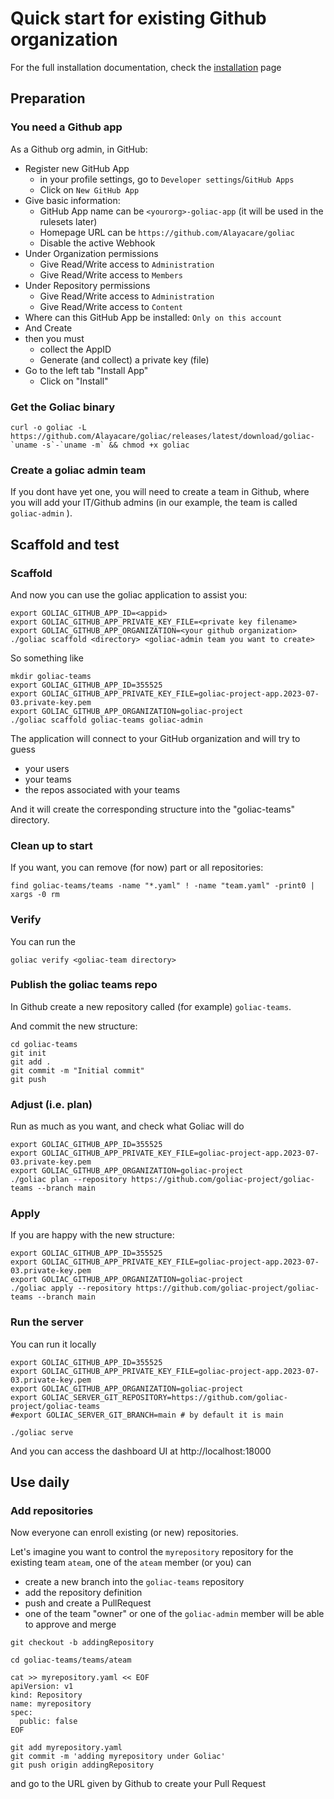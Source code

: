# Quick start for existing Github organization

For the full installation documentation, check the [installation](installation.md) page

## Preparation

### You need a Github app

As a Github org admin, in GitHub:
- Register new GitHub App
  - in your profile settings, go to `Developer settings`/`GitHub Apps`
  - Click on `New GitHub App`
- Give basic information:
  - GitHub App  name can be `<yourorg>-goliac-app` (it will be used in the rulesets later)
  - Homepage URL can be `https://github.com/Alayacare/goliac`
  - Disable the active Webhook
- Under Organization permissions
  - Give Read/Write access to `Administration`
  - Give Read/Write access to `Members`
- Under Repository permissions
  - Give Read/Write access to `Administration`
  - Give Read/Write access to `Content`
- Where can this GitHub App be installed: `Only on this account`
- And Create
- then you must
  - collect the AppID
  - Generate (and collect) a private key (file)
- Go to the left tab "Install App"
  - Click on "Install"

### Get the Goliac binary

```shell
curl -o goliac -L https://github.com/Alayacare/goliac/releases/latest/download/goliac-`uname -s`-`uname -m` && chmod +x goliac
```

### Create a goliac admin team

If you dont have yet one, you will need to create a team in Github, where you will add your IT/Github admins (in our example, the team is called `goliac-admin` ).

## Scaffold and test

### Scaffold

And now you can use the goliac application to assist you:

```shell
export GOLIAC_GITHUB_APP_ID=<appid>
export GOLIAC_GITHUB_APP_PRIVATE_KEY_FILE=<private key filename>
export GOLIAC_GITHUB_APP_ORGANIZATION=<your github organization>
./goliac scaffold <directory> <goliac-admin team you want to create>
```

So something like

```shell
mkdir goliac-teams
export GOLIAC_GITHUB_APP_ID=355525
export GOLIAC_GITHUB_APP_PRIVATE_KEY_FILE=goliac-project-app.2023-07-03.private-key.pem
export GOLIAC_GITHUB_APP_ORGANIZATION=goliac-project
./goliac scaffold goliac-teams goliac-admin
```

The application will connect to your GitHub organization and will try to guess
- your users
- your teams
- the repos associated with your teams

And it will create the corresponding structure into the "goliac-teams" directory.

### Clean up to start

If you want, you can remove (for now) part or all repositories:

```shell
find goliac-teams/teams -name "*.yaml" ! -name "team.yaml" -print0 | xargs -0 rm
```

### Verify

You can run the 

```shell
goliac verify <goliac-team directory>
```

### Publish the goliac teams repo

In Github create a new repository called (for example) `goliac-teams`.

And commit the new structure:

```
cd goliac-teams
git init
git add .
git commit -m "Initial commit"
git push
```

### Adjust (i.e. plan)

Run as much as you want, and check what Goliac will do

```shell
export GOLIAC_GITHUB_APP_ID=355525
export GOLIAC_GITHUB_APP_PRIVATE_KEY_FILE=goliac-project-app.2023-07-03.private-key.pem
export GOLIAC_GITHUB_APP_ORGANIZATION=goliac-project
./goliac plan --repository https://github.com/goliac-project/goliac-teams --branch main
```

### Apply

If you are happy with the new structure:

```shell
export GOLIAC_GITHUB_APP_ID=355525
export GOLIAC_GITHUB_APP_PRIVATE_KEY_FILE=goliac-project-app.2023-07-03.private-key.pem
export GOLIAC_GITHUB_APP_ORGANIZATION=goliac-project
./goliac apply --repository https://github.com/goliac-project/goliac-teams --branch main
```

### Run the server

You can run it locally

```shell
export GOLIAC_GITHUB_APP_ID=355525
export GOLIAC_GITHUB_APP_PRIVATE_KEY_FILE=goliac-project-app.2023-07-03.private-key.pem
export GOLIAC_GITHUB_APP_ORGANIZATION=goliac-project
export GOLIAC_SERVER_GIT_REPOSITORY=https://github.com/goliac-project/goliac-teams
#export GOLIAC_SERVER_GIT_BRANCH=main # by default it is main

./goliac serve
```

And you can access the dashboard UI at http://localhost:18000

## Use daily

### Add repositories

Now everyone can enroll existing (or new) repositories.

Let's imagine you want to control the `myrepository` repository for the existing team `ateam`, one of the `ateam` member (or you) can
- create a new branch into the `goliac-teams` repository
- add the repository definition
- push and create a PullRequest
- one of the team "owner" or one of the `goliac-admin` member will be able to approve and merge

```shell
git checkout -b addingRepository

cd goliac-teams/teams/ateam

cat >> myrepository.yaml << EOF
apiVersion: v1
kind: Repository
name: myrepository
spec:
  public: false
EOF

git add myrepository.yaml
git commit -m 'adding myrepository under Goliac'
git push origin addingRepository
```

and go to the URL given by Github to create your Pull Request

